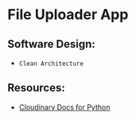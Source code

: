 # File Uploader App

## Software Design:

- `Clean Architecture`

## Resources:

- [Cloudinary Docs for Python](https://cloudinary.com/documentation/django_image_and_video_upload)
